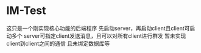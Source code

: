 # IM-Test
这只是一个刚实现核心功能的后端程序
先启动server，再启动client且client可启动多个
server可指定client发送消息，且可以对所有client进行群发
暂未实现client到client之间的通信
且未绑定数据库等
